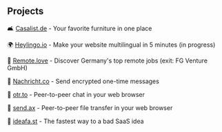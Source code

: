 ## Projects
🛋️ [Casalist.de](https://casalist.de) - Your favorite furniture in one place

🌍 [Heylingo.io](https://heylingo.io) - Make your website multilingual in 5 minutes (in progress)

🏡 [Remote.love](https://remote.love) - Discover Germany's top remote jobs (exit: FG Venture GmbH)

🔗 [Nachricht.co](https://nachricht.co) - Send encrypted one-time messages

💬 [otr.to](https://otr.to) - Peer-to-peer chat in your web browser

🛜 [send.ax](https://send.ax) - Peer-to-peer file transfer in your web browser

💩 [ideafa.st](https://ideafa.st) - The fastest way to a bad SaaS idea
